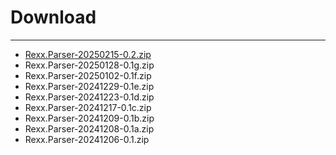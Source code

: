 Download
========

-----------------------------------------------------------------

+ [Rexx.Parser-20250215-0.2.zip](Rexx.Parser-20250215-0.2.zip)
+ Rexx.Parser-20250128-0.1g.zip
+ Rexx.Parser-20250102-0.1f.zip
+ Rexx.Parser-20241229-0.1e.zip
+ Rexx.Parser-20241223-0.1d.zip
+ Rexx.Parser-20241217-0.1c.zip
+ Rexx.Parser-20241209-0.1b.zip
+ Rexx.Parser-20241208-0.1a.zip
+ Rexx.Parser-20241206-0.1.zip


